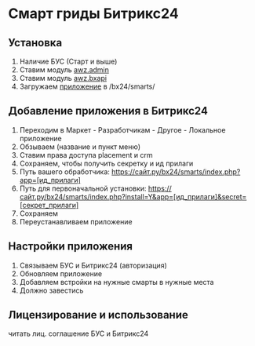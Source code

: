 # Смарт гриды Битрикс24

## Установка
1. Наличие БУС (Старт и выше)
2. Ставим модуль [awz.admin](https://github.com/zahalski/awz.admin)
3. Ставим модуль [awz.bxapi](https://github.com/zahalski/awz.bxapi)
4. Загружаем [приложение](https://github.com/zahalski/bx24.smarts.app) в /bx24/smarts/

## Добавление приложения в Битрикс24
1. Переходим в Маркет - Разработчикам - Другое - Локальное приложение
2. Обзываем (название и пункт меню)
3. Ставим права доступа placement и crm
4. Сохраняем, чтобы получить секретку и ид прилаги
5. Путь вашего обработчика: https://сайт.ру/bx24/smarts/index.php?app=[ид_прилаги]
6. Путь для первоначальной установки: https://сайт.ру/bx24/smarts/index.php?install=Y&app=[ид_прилаги]&secret=[секрет_прилаги]
7. Сохраняем
8. Переустанавливаем приложение

## Настройки приложения
1. Связываем БУС и Битрикс24 (авторизация)
2. Обновляем приложение
3. Добавляем встройки на нужные смарты в нужные места
4. Должно завестись

## Лицензирование и использование
читать лиц. соглашение БУС и Битрикс24